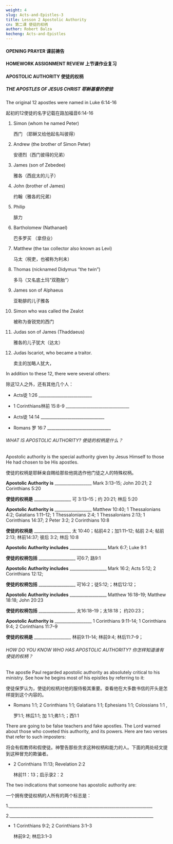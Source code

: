 ```yaml
---
weight: 4
slug: Acts-and-Epistles-3
title: Lesson 2 Apostolic Authority
cn: 第二课 使徒的权柄
author: Robert Balza
kecheng: Acts-and-Epistles
---
```



#### OPENING PRAYER 课前祷告
#### HOMEWORK ASSIGNMENT REVIEW 上节课作业复习
#### APOSTOLIC AUTHORITY  使徒的权柄
##### THE APOSTLES OF JESUS CHRIST 耶稣基督的使徒

The original 12 apostles were named in Luke 6:14-16

起初的12使徒的名字记载在路加福音6:14-16

1. Simon (whom he named Peter)

    西门 （耶稣又给他起名叫彼得）

2. Andrew (the brother of Simon Peter)

    安德烈（西门彼得的兄弟）

3. James (son of Zebedee)

    雅各（西庇太的儿子）

4. John (brother of James)

    约翰（雅各的兄弟）

5. Philip

    腓力

6. Bartholomew (Nathanael)

    巴多罗买 （拿但业）

7. Matthew (the tax collector also known as Levi)

    马太（税吏，也被称为利未）

8. Thomas (nicknamed Didymus “the twin”)

    多马（又名底土玛“双胞胎”）

9. James son of Alphaeus

    亚勒腓的儿子雅各

10. Simon who was called the Zealot

    被称为奋锐党的西门

11. Judas son of James (Thaddaeus)

    雅各的儿子犹大（达太）

12. Judas Iscariot, who became a traitor.

    卖主的加略人犹大，

In addition to these 12, there were several others:

除这12人之外，还有其他几个人：

- Acts徒 1:26  __________________________

- 1 Corinthians林前 15:8-9  _______________________________

- Acts徒 14:14 _______________________________

- Romans 罗 16:7  _______________________________

###### WHAT IS APOSTOLIC AUTHORITY? 使徒的权柄是什么？

Apostolic authority is the special authority given by Jesus Himself to those He had chosen to be His apostles. 

使徒的权柄是耶稣亲自赐给那些他挑选作他门徒之人的特殊权柄。

**Apostolic Authority is** __________________
Mark 3:13–15; John 20:21; 2 Corinthians 5:20 

**使徒的权柄是** __________________
可 3:13–15；约 20:21; 林后 5:20

**Apostolic Authority is** __________________
Matthew 10:40; 1 Thessalonians 4:2; Galatians 1:11–12; 1 Thessalonians 2:4; 1 Thessalonians 2:13; 1 Corinthians 14:37; 2 Peter 3:2; 2 Corinthians 10:8 

**使徒的权柄是** __________________
太 10:40；帖前4:2；加1:11–12; 帖前 2:4; 帖前2:13; 林前14:37; 彼后 3:2; 林后 10:8 

**Apostolic Authority includes** __________________
Mark 6:7; Luke 9:1  

**使徒的权柄包括** __________________
可6:7; 路9:1  

**Apostolic Authority includes** __________________
Mark 16:2; Acts 5:12; 2 Corinthians 12:12; 

**使徒的权柄包括** __________________
可16:2；徒5:12;；林后12:12；

**Apostolic Authority includes** __________________
Matthew 16:18–19; Matthew 18:18; John 20:23 

**使徒的权柄包括** __________________
太16:18–19；太18:18； 约20:23；

**Apostolic Authority is** __________________
1 Corinthians 9:11–14; 1 Corinthians 9:4; 2 Corinthians 11:7–9 

**使徒的权柄是** __________________
林前9:11–14;  林前9:4; 林后11:7–9；



###### HOW DO YOU KNOW WHO HAS APOSTOLIC AUTHORITY? 你怎样知道谁有使徒的权柄？

The apostle Paul regarded apostolic authority as absolutely critical to his ministry. See how he begins most of his epistles by referring to it:

使徒保罗认为，使徒的权柄对他的服侍极其重要。查看他在大多数书信的开头是怎样提到这个内容的。

- Romans 1:1; 2 Corinthians 1:1; Galatians 1:1; Ephesians 1:1; Colossians 1:1 , 

    罗1:1; 林后1:1; 加 1:1;弗1:1;；西1:1

There are going to be false teachers and fake apostles. The Lord warned about those who coveted this authority, and its powers. Here are two verses that refer to such imposters:

将会有假教师和假使徒。神警告那些贪求这种权柄和能力的人。下面的两处经文提到这种冒充的欺骗者。

- 2 Corinthians 11:13; Revelation 2:2 

    林前11：13；启示录2：2

The two indications that someone has apostolic authority are:

一个拥有使徒权柄的人所有的两个标志是：

1.______________________________________________________________________

2.______________________________________________________________________

- 1 Corinthians 9:2; 2 Corinthians 3:1–3 

    林前9:2;  林后3:1–3
